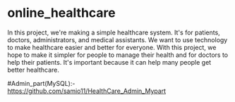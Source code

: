 # online_healthcare
In this project, we're making a simple healthcare system. It's for patients, doctors, administrators, and medical assistants. We want to use technology to make healthcare easier and better for everyone. With this project, we hope to make it simpler for people to manage their health and for doctors to help their patients. It's important because it can help many people get better healthcare.



#Admin_part(MySQL):-https://github.com/samio11/HealthCare_Admin_Mypart
